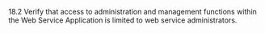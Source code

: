18.2 Verify that access to administration and management functions within the Web Service Application is limited to web service administrators.
